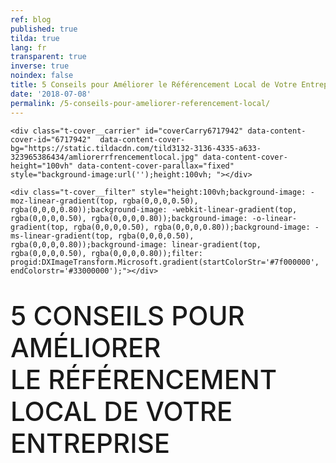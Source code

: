```yaml
---
ref: blog
published: true
tilda: true
lang: fr
transparent: true
inverse: true
noindex: false
title: 5 Conseils pour Améliorer le Référencement Local de Votre Entreprise
date: '2018-07-08'
permalink: /5-conseils-pour-ameliorer-referencement-local/
---
```

<style>
#content-core {
max-width: none;
}
#content {
padding: 0px 0px;
}
.single .entry-header {
	display: none;
}
#intro {
	display: none;
}
#nav-below {
	display: none;
}	

div#respond.comment-respond {
	display: none;
}	

.addtoany_share_save_container {
        display: none;
}

.entry-content img, .entry-content iframe {
    display: inline-table;
}
</style>


<!--allrecords-->
<div id="allrecords" class="t-records" data-hook="blocks-collection-content-node" data-tilda-project-id="56887" data-tilda-page-id="224049"  >

<div id="rec6717942" class="r" style=" " data-animationappear="off" data-record-type="274"   >
<!-- t255 -->
<!-- cover -->
	




<div class="t-cover" id="recorddiv6717942" bgimgfield="img" style="height:100vh; background-image:url('https://static.tildacdn.com/tild3132-3136-4335-a633-323965386434/-/resize/20x/amliorerrfrencementlocal.jpg');" >

	<div class="t-cover__carrier" id="coverCarry6717942" data-content-cover-id="6717942"  data-content-cover-bg="https://static.tildacdn.com/tild3132-3136-4335-a633-323965386434/amliorerrfrencementlocal.jpg" data-content-cover-height="100vh" data-content-cover-parallax="fixed"        style="background-image:url('');height:100vh; "></div>
      
    <div class="t-cover__filter" style="height:100vh;background-image: -moz-linear-gradient(top, rgba(0,0,0,0.50), rgba(0,0,0,0.80));background-image: -webkit-linear-gradient(top, rgba(0,0,0,0.50), rgba(0,0,0,0.80));background-image: -o-linear-gradient(top, rgba(0,0,0,0.50), rgba(0,0,0,0.80));background-image: -ms-linear-gradient(top, rgba(0,0,0,0.50), rgba(0,0,0,0.80));background-image: linear-gradient(top, rgba(0,0,0,0.50), rgba(0,0,0,0.80));filter: progid:DXImageTransform.Microsoft.gradient(startColorStr='#7f000000', endColorstr='#33000000');"></div>
  <div class="t255">
  <div class="t-container">
    <div class="t-width t-width_12 t255__mainblock">
        <div class="t-cover__wrapper t-valign_middle" style="height:100vh;"> 
          <div class="t255__wrapper" data-hook-content="covercontent">
                        <h1 class="t255__title t-title t-title_sm t-uppercase" style="text-transform:uppercase;" field="title"><div style="font-size:42px;" data-customstyle="yes"><span style="font-weight: 500;">5 conseils pour améliorer <br />le référencement local de votre entreprise</span><br /><span style="font-size: 24px;"></span></div></h1>            <span class="space"></span>
          </div>
        </div>
        <div class="t255__userblock">
          <div class="t255__userblock-img t-bgimg" imgfield="img2" data-original="https://static.tildacdn.com/tild6239-6664-4338-b632-353762386162/TTBAGroupTeamKosta.jpg" style="background-image: url('https://static.tildacdn.com/tild6239-6664-4338-b632-353762386162/-/resize/20x/TTBAGroupTeamKosta.jpg');"></div>          <div class="t255__userblock-descr t-descr t-descr_xxs" field="title2">par <b>Konstantin Kostychuk<br /></b>Fondateur / CEO<strong></strong></div>          <div class="t255__userblock-date t-descr t-descr_xxs" field="descr2">8 juillet, 2016</div>        </div>
    </div>
  </div>
  </div>
  

</div>
    
</div>


<div id="rec6717943" class="r" style="padding-top:60px;padding-bottom:60px;background-color:#ededed; "  data-record-type="127"   data-bg-color="#ededed">
<!-- T119 -->
<div class="t119">
	<div class="t-container ">
	  	<div class="t-col t-col_8 t-prefix_2">
			<div class="t119__preface t-descr t-opacity_70" style="opacity:0.70;" field="text">Le saviez vous? Vos meilleurs clients sont vos voisins. Ceci est dû au fait qu'il est plus facile d'engager une relation de confiance avec votre voisinage qu'il est de le faire avec une boutique à l'autre bout de la ville. <br />De nos jours, la plupart des moteurs de recherche web incluent une géolocalisation. <br /><br /><span style="font-weight: 500;">En tant qu'entreprise vous devez considerer 5  étapes pour  améliorer votre  référencement  local.</span><br /></div>
		</div>
	</div>
</div>
</div>


<div id="rec6717944" class="r" style=" " data-animationappear="off" data-record-type="232"   >
<!-- cover -->
	




<div class="t-cover" id="recorddiv6717944" bgimgfield="img" style="height:100vh; background-image:url('https://static.tildacdn.com/tild3530-6662-4130-b230-373639316461/-/resize/20x/googlemonentreprise.jpg');" >

	<div class="t-cover__carrier" id="coverCarry6717944" data-content-cover-id="6717944"  data-content-cover-bg="https://static.tildacdn.com/tild3530-6662-4130-b230-373639316461/googlemonentreprise.jpg" data-content-cover-height="100vh" data-content-cover-parallax="fixed"        style="background-image:url('');height:100vh; "></div>
      
    <div class="t-cover__filter" style="height:100vh;background-image: -moz-linear-gradient(top, rgba(0,0,0,0.50), rgba(0,0,0,0.50));background-image: -webkit-linear-gradient(top, rgba(0,0,0,0.50), rgba(0,0,0,0.50));background-image: -o-linear-gradient(top, rgba(0,0,0,0.50), rgba(0,0,0,0.50));background-image: -ms-linear-gradient(top, rgba(0,0,0,0.50), rgba(0,0,0,0.50));background-image: linear-gradient(top, rgba(0,0,0,0.50), rgba(0,0,0,0.50));filter: progid:DXImageTransform.Microsoft.gradient(startColorStr='#7f000000', endColorstr='#7f000000');"></div>

<div class="t203">
	<div class="t-container">
		<div class="t-col t-col_8 t-prefix_2">
            <div class="t-cover__wrapper t-valign_middle" style="height:100vh;">
                <div data-hook-content="covercontent">
                    <div class="t203__wrapper">
                      <div class="t203__textwrapper">
                                            <div class="t203__text t-text t-text_md" field="text"><span style="font-weight: 400;"><span style="font-size: 26px;"></span></span><span style="font-weight: 400;"><span style="font-size: 20px;"></span></span><span style="font-weight: 400;"><span style="font-size: 24px;"></span></span><span style="font-weight: 400;"><span style="font-size: 24px;">1. La création d'un compte Google Mon Entreprise</span></span><span style="font-weight: 400;"><span style="font-size: 24px;">.</span></span><span style="font-weight: 400;"><span style="font-size: 24px;"></span></span><span style="font-weight: 400;"><span style="font-size: 20px;"></span></span><span style="font-weight: 400;"><span style="font-size: 26px;"></span></span><br /><br />Si vous  êtes un commerçant local, vous devez posséder cet outil indispensable qu'offre le géant Google. <br /><a href="https://www.google.ca/intl/fr/business/" target="_blank"><br />Google Mon Entreprise</a> vous permet de vous faire connaître auprès des gens de votre quartier. Pour être plus précis, un compte Mon Entreprise vous permet de ressortir parmi les 3 résultats dans la petite carte quand un client fait une recherche sur Google. Cet outil vous permet d'augmenter de façon considérable votre référencement local sur le moteur de recherche le plus répandu.<br /><br />L'inscription est simple et vous pouvez facilement mettre à jour vos données pour tenir votre clientèle informée des derniers changements  apportés  à votre entreprise. <br /></div>                      </div>
                    </div>
                </div>
            </div>
        </div>
    </div>
</div>
  

</div>
    
</div>


<div id="rec6720621" class="r" style="padding-top:60px;padding-bottom:30px; "  data-record-type="106"   >
<!-- T004 -->
<div class="t004">
	<div class="t-container ">
	  	<div class="t-col t-col_8 t-prefix_2">
			<div field="text" class="t-text t-text_md  "><span style="font-weight: 400;"><span style="font-size: 24px;">2. L'inscription aux annuaires locaux</span></span><span style="font-weight: 400;"><span style="font-size: 24px;">.<br /></span></span><br />Si ce n'est pas déjà fait, inscrivez-vous a plusieurs annuaires spécialisés tel que Pages Jaune, Bing ou Local Pages pour améliorer votre référencement local et votre <a href="https://ttbagroup.com/seo-et-developpement-web/" target="_blank">référencement Google</a>. <br /></div>
		</div>
	</div>
</div>
</div>


<div id="rec6776152" class="r" style="padding-top:15px;padding-bottom:15px; "  data-record-type="3"   >
<!-- T107 -->
<div class="t107">
  <div class="t-align_center">  
    <img src="https://static.tildacdn.com/tild6435-3130-4664-b462-383565633438/-/empty/votreprsenceannuaireslocauxlocalpinz.png" data-original="https://static.tildacdn.com/tild6435-3130-4664-b462-383565633438/votreprsenceannuaireslocauxlocalpinz.png"  class="t107__widthauto t-img" imgfield="img"  />               
  </div>  
</div>
</div>


<div id="rec6776193" class="r" style="padding-top:15px;padding-bottom:60px; "  data-record-type="106"   >
<!-- T004 -->
<div class="t004">
	<div class="t-container ">
	  	<div class="t-col t-col_8 t-prefix_2">
			<div field="text" class="t-text t-text_md  ">Ces annuaires vont promouvoir votre entreprise lorsque des recherches sur le web concernant vos activités commerciales seront  effectués dans votre région. Les informations que vous inscrivez dans les annuaires doit être identique aux informations que vous avez inscrit sur Google Mon Entreprise. Une petite erreur comme un  "-" ou un "." pourrait affecter votre positionnement!<br /><br /><span style="font-weight: 600;"><em><span style="font-weight: 300;">Attention cependant de ne pas s'inscrire sur des annuaires de mauvaise qualités ou bannis par Google car cela pourrait   négativement affecter votre positionnement sur le moteur de recherche.</span></em></span><span style="font-weight: 600;"></span><br /></div>
		</div>
	</div>
</div>
</div>


<div id="rec6720719" class="r" style=" " data-animationappear="off" data-record-type="232"   >
<!-- cover -->
	




<div class="t-cover" id="recorddiv6720719" bgimgfield="img" style="height:90vh; background-image:url('https://static.tildacdn.com/tild3264-3735-4138-a239-626663343664/-/resize/20x/GoogleSearchIpad.jpg');" >

	<div class="t-cover__carrier" id="coverCarry6720719" data-content-cover-id="6720719"  data-content-cover-bg="https://static.tildacdn.com/tild3264-3735-4138-a239-626663343664/GoogleSearchIpad.jpg" data-content-cover-height="90vh" data-content-cover-parallax="fixed"        style="background-image:url('');height:90vh; "></div>
      
    <div class="t-cover__filter" style="height:90vh;background-image: -moz-linear-gradient(top, rgba(0,0,0,0.70), rgba(0,0,0,0.70));background-image: -webkit-linear-gradient(top, rgba(0,0,0,0.70), rgba(0,0,0,0.70));background-image: -o-linear-gradient(top, rgba(0,0,0,0.70), rgba(0,0,0,0.70));background-image: -ms-linear-gradient(top, rgba(0,0,0,0.70), rgba(0,0,0,0.70));background-image: linear-gradient(top, rgba(0,0,0,0.70), rgba(0,0,0,0.70));filter: progid:DXImageTransform.Microsoft.gradient(startColorStr='#4c000000', endColorstr='#4c000000');"></div>

<div class="t203">
	<div class="t-container">
		<div class="t-col t-col_8 t-prefix_2">
            <div class="t-cover__wrapper t-valign_middle" style="height:90vh;">
                <div data-hook-content="covercontent">
                    <div class="t203__wrapper">
                      <div class="t203__textwrapper">
                      <div class="t203__title t-title t-title_xs" field="title"><span style="font-weight: 400;"><span style="font-size: 24px;">3. Organiser une campagne Adwords locale.</span></span><span style="font-weight: 400;"><span style="font-size: 24px;"></span></span></div>                      <div class="t203__text t-text t-text_md" field="text"><a href="https://adwords.google.com" target="_blank">Google Adwords</a> vous offre l'opportunité de créer une campagnes publicitaire pour promouvoir votre business grace a l'utilisation de mot-clés spécifiques sur le moteur de recherche Google. Ces campagnes vous permettent  de  cibler vos clients locaux en vous concentrant sur un cercle géographique particulier.<br /></div>                      </div>
                    </div>
                </div>
            </div>
        </div>
    </div>
</div>
  

</div>
    
</div>


<div id="rec6720720" class="r" style="padding-top:60px;padding-bottom:15px; "  data-record-type="106"   >
<!-- T004 -->
<div class="t004">
	<div class="t-container ">
	  	<div class="t-col t-col_8 t-prefix_2">
			<div field="text" class="t-text t-text_md  "><span style="font-weight: 400;"><span style="font-size: 24px;">4. Bien choisir ses mots-clés</span></span><span style="font-weight: 400;"><span style="font-size: 24px;">.</span></span><span style="font-weight: 400;"></span><br /><br />Autant pour le contenu de votre site internet que pour vos campagnes Adwords, le choix de vos mots-clés doit inclure une géolocalisation. <br /><br /><strong>Par exemple</strong>, si vous possédez une entreprise en rembourrage sur la rive-sud de Montréal, vos mots-clés doivent être : ‟rembourrage rive-sud" ou ‟rembourrage Montréal" afin d'améliorer la  précision de votre référencement local.<span style="font-weight: 600;"></span><span style="font-weight: 600;"></span><br /></div>
		</div>
	</div>
</div>
</div>


<div id="rec6776390" class="r" style="padding-top:15px;padding-bottom:60px; "  data-record-type="3"   >
<!-- T107 -->
<div class="t107">
  <div class="t-align_center">  
    <img src="https://static.tildacdn.com/tild3238-3162-4532-b064-663733643265/-/empty/ScreenShot20160707at14500PM.png" data-original="https://static.tildacdn.com/tild3238-3162-4532-b064-663733643265/ScreenShot20160707at14500PM.png"  class="t107__width t-width t-width_8 t-img" imgfield="img"  />               
  </div>  
</div>
</div>


<div id="rec6720760" class="r" style=" " data-animationappear="off" data-record-type="232"   >
<!-- cover -->
	




<div class="t-cover" id="recorddiv6720760" bgimgfield="img" style="height:90vh; background-image:url('https://static.tildacdn.com/tild3462-6366-4232-a232-346563393136/-/resize/20x/seofeatures.jpg');" >

	<div class="t-cover__carrier" id="coverCarry6720760" data-content-cover-id="6720760"  data-content-cover-bg="https://static.tildacdn.com/tild3462-6366-4232-a232-346563393136/seofeatures.jpg" data-content-cover-height="90vh" data-content-cover-parallax="fixed"        style="background-image:url('');height:90vh; "></div>
      
    <div class="t-cover__filter" style="height:90vh;background-image: -moz-linear-gradient(top, rgba(0,0,0,0.30), rgba(0,0,0,0.30));background-image: -webkit-linear-gradient(top, rgba(0,0,0,0.30), rgba(0,0,0,0.30));background-image: -o-linear-gradient(top, rgba(0,0,0,0.30), rgba(0,0,0,0.30));background-image: -ms-linear-gradient(top, rgba(0,0,0,0.30), rgba(0,0,0,0.30));background-image: linear-gradient(top, rgba(0,0,0,0.30), rgba(0,0,0,0.30));filter: progid:DXImageTransform.Microsoft.gradient(startColorStr='#b2000000', endColorstr='#b2000000');"></div>

<div class="t203">
	<div class="t-container">
		<div class="t-col t-col_8 t-prefix_2">
            <div class="t-cover__wrapper t-valign_middle" style="height:90vh;">
                <div data-hook-content="covercontent">
                    <div class="t203__wrapper">
                      <div class="t203__textwrapper">
                                            <div class="t203__text t-text t-text_md" field="text"><span style="font-weight: 400;"><span style="font-size: 24px;">5. Adapter votre site internet</span></span><span style="font-weight: 400;"><span style="font-size: 24px;">.</span></span><span style="font-weight: 400;"><span style="font-size: 24px;"></span></span><span style="font-weight: 400;"><span style="font-size: 20px;"></span></span><span style="font-weight: 400;"><span style="font-size: 26px;"></span></span><br /><br />Pour un bon référencement local, affichez clairement vos coordonnées sur votre site web ainsi que les régions que vous desservez. <br /><br />Si vous  êtes une   PME et possédez plus d'une succursale, il est recommandé de créer une page distincte pour chacune d'entre elles ou deux sites web distinctifs  pour améliorer le référencement local de chaque succursale.<br /></div>                      </div>
                    </div>
                </div>
            </div>
        </div>
    </div>
</div>
  

</div>
    
</div>


<div id="rec6722271" class="r" style="padding-top:60px;padding-bottom:60px;background-color:#ededed; "  data-record-type="127"   data-bg-color="#ededed">
<!-- T119 -->
<div class="t119">
	<div class="t-container ">
	  	<div class="t-col t-col_8 t-prefix_2">
			<div class="t119__preface t-descr t-opacity_70" style="opacity:0.70;" field="text"><br />Nous espérons que nos conseils vous aideront à améliorer le  référencement local de votre entreprise sur Google.    <br /><br /><span style="font-weight: 500;">Si vous avez essayé d'autres outils et méthodes pour améliorer le référencement local de votre entreprise, nous  sommes ouverts à tout commentaires et suggestions. <a href="#popup:commentaire">Cliquez ici</a> pour commenter. </span><br /></div>
		</div>
	</div>
</div>
</div>


<div id="rec6776547" class="r" style=" " data-animationappear="off" data-record-type="330"   >

<style>
#rec6776547 input::-webkit-input-placeholder {color:#000000; opacity: 0.5;}
#rec6776547 input::-moz-placeholder          {color:#000000; opacity: 0.5;}
#rec6776547 input:-moz-placeholder           {color:#000000; opacity: 0.5;}
#rec6776547 input:-ms-input-placeholder      {color:#000000; opacity: 0.5;}          
#rec6776547 textarea::-webkit-input-placeholder {color:#000000; opacity: 0.5;}
#rec6776547 textarea::-moz-placeholder          {color:#000000; opacity: 0.5;}
#rec6776547 textarea:-moz-placeholder           {color:#000000; opacity: 0.5;}
#rec6776547 textarea:-ms-input-placeholder      {color:#000000; opacity: 0.5;}                    
</style>
<div class="t330">
  <div class="t-popup" data-tooltip-hook="#popup:commentaire" >
    <div class="t-popup__close">
      <svg width="23px" height="23px" viewBox="0 0 23 23" version="1.1" xmlns="http://www.w3.org/2000/svg" xmlns:xlink="http://www.w3.org/1999/xlink">
        <g stroke="none" stroke-width="1" fill="#fff" fill-rule="evenodd">
          <rect transform="translate(11.313708, 11.313708) rotate(-45.000000) translate(-11.313708, -11.313708) " x="10.3137085" y="-3.6862915" width="2" height="30"></rect>
          <rect transform="translate(11.313708, 11.313708) rotate(-315.000000) translate(-11.313708, -11.313708) " x="10.3137085" y="-3.6862915" width="2" height="30"></rect>
        </g>
      </svg>
    </div>
    <div class="t-popup__container t-width t-width_6">
        <img class="t330__img t-img" src="https://static.tildacdn.com/tild3061-6662-4737-b434-633634353061/-/empty/ContentisKing.jpg" data-original="https://static.tildacdn.com/tild3061-6662-4737-b434-633634353061/ContentisKing.jpg" imgfield="img" >        <div class="t330__wrapper t-align_center" style=";">
          <div class="t330__title t-title t-title_xxs"><div style="font-size:20px;" data-customstyle="yes"><span style="font-weight: 400;">Ajoutez vos commentaires ci-dessous. <br /><br /></span></div></div>                    <form id="form6776547" name='form6776547' role="form" action='https://forms.tildacdn.com/procces/' method='POST' data-formactiontype="2" data-inputbox=".t330__blockinput"   class="js-form-proccess">                                                                  <input type="hidden" name="formservices[]" value="67787a8c45c4f24353fc05cdd55eaa8d" class="js-formaction-services">
                                                      
                                                                                  <div>
                          <div class="js-errorbox-all t330__blockinput-errorbox" style="display:none;">
                              <div class="t330__blockinput-errors-text t-text t-text_xs">
                                  <p class="t330__blockinput-errors-item js-rule-error js-rule-error-all"></p>
                        		<p class="t330__blockinput-errors-item js-rule-error js-rule-error-req">Required field</p>
                        		<p class="t330__blockinput-errors-item js-rule-error js-rule-error-email">Please correct e-mail address</p>
                        		<p class="t330__blockinput-errors-item js-rule-error js-rule-error-name">Name Wrong. Correct please</p>
                        		<p class="t330__blockinput-errors-item js-rule-error js-rule-error-phone">Please correct phone number</p>
                        		<p class="t330__blockinput-errors-item js-rule-error js-rule-error-string">Please enter letter, number or punctuation symbols.</p>
                              </div>
                          </div>
                          <div class="js-successbox t330__blockinput-success t-text t-text_xs" style="display:none;">
                                                            Merci pour votre commentaire!
                                                      </div>                
                        </div>
                        <div class="t330__input-wrapper">
                                                                              <div class="t330__blockinput">
                              <input type="text" name="email" class="t330__input t-input js-tilda-rule " value="" placeholder="Adresse Courriel" data-tilda-req="1" data-tilda-rule="email" style="color:#000000; border:1px solid #c9c9c9; background-color:#ffffff; border-radius: 5px; -moz-border-radius: 5px; -webkit-border-radius: 5px;">
                          </div>
                                                                                                        <div class="t330__blockinput">
                              <input type="text" name="Name" class="t330__input t-input js-tilda-rule " value="" placeholder="Prénom " data-tilda-req="1" data-tilda-rule="none" style="color:#000000; border:1px solid #c9c9c9; background-color:#ffffff; border-radius: 5px; -moz-border-radius: 5px; -webkit-border-radius: 5px;">
                          </div>                
                                                                                                                                  <div class="t330__blockinput">
                              <textarea name="Commentaire" class="t330__input t-input js-tilda-rule " placeholder="Commentaire"  style="color:#000000; border:1px solid #c9c9c9; background-color:#ffffff; border-radius: 5px; -moz-border-radius: 5px; -webkit-border-radius: 5px;height:34px" rows="1"></textarea>
                          </div>
                                                    <div class="t330__blockbutton">
                              <button type="submit" class="t330__submit t-submit" style="color:#ffffff;background-color:#000000;border-radius:5px; -moz-border-radius:5px; -webkit-border-radius:5px;">SOUMETTRE</button>                          </div>
                         </div> 
          </form>          <div class="t330__text t-text t-text_xs">Merci d'avoir partagé votre opinion.</div>                
        </div>
      </div>
    </div>
</div>
<script type="text/javascript">
$(document).ready(function(){
  setTimeout(function(){
    t330_initPopup('6776547');
  }, 500);
});
</script>  

                          
</div>


<div id="rec6774576" class="r" style="padding-top:60px; "  data-record-type="43"   >
<!-- T030 -->
<div class="t030">
  <div class="t-container t-align_center">
    <div class="t-col t-col_10 t-prefix_1">      
      <div class="t030__title t-title t-title_xxs" field="title" style="">Partagez cette article avec vos amis et collegues!</div>          </div>
  </div>
</div>
</div>


<div id="rec6717954" class="r" style="padding-top:15px;padding-bottom:60px; "  data-record-type="132"   >
<div class="t-container_100">
	<div style="position: relative; right: 50%; float: right;">
		<div style="position: relative; z-index: 1; right: -50%;">
			<div style="display: table;">
			<div style="display:table-row; width:auto; clear:both;">
			
						<div id="fb-root"></div>
			
			<script>(function(d, s, id) {
			  var js, fjs = d.getElementsByTagName(s)[0];
			  if (d.getElementById(id)) return;
			  js = d.createElement(s); js.id = id;
			  js.src = "//connect.facebook.net/en_En/sdk.js#xfbml=1&appId=257953674358265&version=v2.0";
			  fjs.parentNode.insertBefore(js, fjs);
			}(document, 'script', 'facebook-jssdk'));</script>
						
						
			              
						<div style="border:0px solid;height:25px; float:left; display:table-column; padding-left:10px; padding-top:4px;">
			<div class="fb-share-button" data-type="button_count"></div>
			</div>
									
			
			              
            
						<div style="float:left; width:80px; display:table-column; height:25px; border:0px solid; padding-left:10px; padding-top:4px;">
			<a href="https://twitter.com/share" class="twitter-share-button" data-text="5 conseils pour améliorer le référencement local de votre entreprise">Tweet</a>
			<script>!function(d,s,id){var js,fjs=d.getElementsByTagName(s)[0],p=/^http:/.test(d.location)?'http':'https';if(!d.getElementById(id)){js=d.createElement(s);js.id=id;js.src=p+'://platform.twitter.com/widgets.js';fjs.parentNode.insertBefore(js,fjs);}}(document, 'script', 'twitter-wjs');</script>
			</div>
			              
			</div>
			</div>
		</div>
	</div>
</div>  
</div>


<div id="rec6717951" class="r" style="padding-top:30px;padding-bottom:45px; "  data-record-type="43"   >
<!-- T030 -->
<div class="t030">
  <div class="t-container t-align_center">
    <div class="t-col t-col_10 t-prefix_1">      
      <div class="t030__title t-title t-title_xxs" field="title" style="">Plus de lectures interessantes<br /></div>      <div class="t030__descr t-descr t-descr_md" field="descr" style="">Découvrez d'autres articles de notre blogue qui vous aideront à perfectionner vos efforts en marketing.</div>    </div>
  </div>
</div>
</div>


<div id="rec6717952" class="r" style="padding-top:30px;padding-bottom:75px; " data-animationappear="off" data-record-type="334"   >

<div class="t334">
  <div class="t-container">
    <div class="t334__col t-col t-col_6 t-align_center ">
      <a href="https://ttbagroup.com/comment-optimiser-le-site-web-pour-un-meilleur-positionnement-sur-google/" target="_blank">        <div class="t334__table" style="">
          <div class="t334__cell t-align_center t-valign_middle">
            <div class="t334__bg t334__animation_fast t334__bg_animated t-bgimg" bgimgfield="img" data-original="https://static.tildacdn.com/tild6536-3632-4734-a262-633633663134/meilleurpositionnementsurgoogle.jpg" style="background-image:url('https://static.tildacdn.com/tild6536-3632-4734-a262-633633663134/-/resize/20x/meilleurpositionnementsurgoogle.jpg');"></div>
            <div class="t334__overlay t334__animation_fast" style="background-image: -moz-linear-gradient(top, rgba(0,0,0,0.60), rgba(0,0,0,0.60)); background-image: -webkit-linear-gradient(top, rgba(0,0,0,0.60), rgba(0,0,0,0.60)); background-image: -o-linear-gradient(top, rgba(0,0,0,0.60), rgba(0,0,0,0.60)); background-image: -ms-linear-gradient(top, rgba(0,0,0,0.60), rgba(0,0,0,0.60));"></div>
            <div class="t334__textwrapper t334__animation_fast ">
              <div class="t334__textwrapper__content">
                                <div class="t334__title t-title t-title_xxs" field="title" ><div style="font-size:30px;" data-customstyle="yes"><span style="font-weight: 400;">Comment optimiser le site web pour un meilleur positionnement sur Google</span><br /></div></div>                                                                  <div class="t334__button-container">
                    <div class="t334__button-wrapper">
                      <div class="t334__submit t-btn " style="color:#000000;background-color:#ffffff;border-radius:30px; -moz-border-radius:30px; -webkit-border-radius:30px;">LIRE LA SUITE</div>
                    </div>
                  </div>
                                              </div>
              </div>
                          
          </div>
        </div>
      </a>    </div>
        <div class="t334__col t-col t-col_6 t-align_center ">
      <a href="https://ttbagroup.com/5-conseils-simples-pour-attirer-de-nouveaux-clients/" target="_blank">        <div class="t334__table" style="">
          <div class="t334__cell t-align_center t-valign_middle">
            <div class="t334__bg t334__animation_fast t334__bg_animated t-bgimg" bgimgfield="img2" data-original="https://static.tildacdn.com/tild3236-3931-4539-a437-616537636233/findtherightSEOkeywordsthatfit.jpg" style="background-image:url('https://static.tildacdn.com/tild3236-3931-4539-a437-616537636233/-/resize/20x/findtherightSEOkeywordsthatfit.jpg');"></div>
            <div class="t334__overlay t334__animation_fast" style="background-image: -moz-linear-gradient(top, rgba(0,0,0,0.60), rgba(0,0,0,0.60)); background-image: -webkit-linear-gradient(top, rgba(0,0,0,0.60), rgba(0,0,0,0.60)); background-image: -o-linear-gradient(top, rgba(0,0,0,0.60), rgba(0,0,0,0.60)); background-image: -ms-linear-gradient(top, rgba(0,0,0,0.60), rgba(0,0,0,0.60));"></div>
            <div class="t334__textwrapper t334__animation_fast ">
              <div class="t334__textwrapper__content">
                                <div class="t334__title t-title t-title_xxs" field="title2" ><div style="font-size:30px;" data-customstyle="yes"><span style="font-weight: 400;">5 Conseils simples pour attirer de nouveaux clients</span><br /></div></div>                                                                  <div class="t334__button-container">
                    <div class="t334__button-wrapper">
                      <div class="t334__submit t-btn " style="color:#000000;background-color:#ffffff;border-radius:30px; -moz-border-radius:30px; -webkit-border-radius:30px;">LIRE LA SUITE</div>
                    </div>
                  </div>
                                              </div>
              </div>
                          
          </div>
        </div>
      </a>    </div>
              </div>
</div>
      
<script type="text/javascript">
    $(document).ready(function() {
        t334.initeffect('6717952');
    });   
</script>
      
      
</div>


<div id="rec6775408" class="r" style="padding-top:75px;padding-bottom:75px;background-color:#f3f3f3; "  data-record-type="209"   data-bg-color="#f3f3f3">
<!-- T185 -->
<div class="t185">
  	<div class="t-container t-container_flex">
			<div class="t-col t-col_flex t-col_6 t-prefix_2">
				<div class="t-text t-text_lg" field="text">Voulez-vous contribuer à notre blogue en marketing?</div>
			</div>
			<div class="t185__butwrapper t-col t-col_2 ">
                <a href="#popup:contribuer" target="" class="t-btn" style="color:#ffffff;background-color:#0051ff;"><table style="width:100%; height:100%;"><tr><td>CONTRIBUER</td></tr></table></a>			</div>   
	</div>  
</div>

</div>


<div id="rec6774967" class="r" style=" " data-animationappear="off" data-record-type="330"   >

<style>
#rec6774967 input::-webkit-input-placeholder {color:#000000; opacity: 0.5;}
#rec6774967 input::-moz-placeholder          {color:#000000; opacity: 0.5;}
#rec6774967 input:-moz-placeholder           {color:#000000; opacity: 0.5;}
#rec6774967 input:-ms-input-placeholder      {color:#000000; opacity: 0.5;}          
#rec6774967 textarea::-webkit-input-placeholder {color:#000000; opacity: 0.5;}
#rec6774967 textarea::-moz-placeholder          {color:#000000; opacity: 0.5;}
#rec6774967 textarea:-moz-placeholder           {color:#000000; opacity: 0.5;}
#rec6774967 textarea:-ms-input-placeholder      {color:#000000; opacity: 0.5;}                    
</style>
<div class="t330">
  <div class="t-popup" data-tooltip-hook="#popup:contribuer" >
    <div class="t-popup__close">
      <svg width="23px" height="23px" viewBox="0 0 23 23" version="1.1" xmlns="http://www.w3.org/2000/svg" xmlns:xlink="http://www.w3.org/1999/xlink">
        <g stroke="none" stroke-width="1" fill="#fff" fill-rule="evenodd">
          <rect transform="translate(11.313708, 11.313708) rotate(-45.000000) translate(-11.313708, -11.313708) " x="10.3137085" y="-3.6862915" width="2" height="30"></rect>
          <rect transform="translate(11.313708, 11.313708) rotate(-315.000000) translate(-11.313708, -11.313708) " x="10.3137085" y="-3.6862915" width="2" height="30"></rect>
        </g>
      </svg>
    </div>
    <div class="t-popup__container t-width t-width_6">
        <img class="t330__img t-img" src="https://static.tildacdn.com/tild3630-3765-4137-a162-373564323135/-/empty/easiservicecommunication.jpg" data-original="https://static.tildacdn.com/tild3630-3765-4137-a162-373564323135/easiservicecommunication.jpg" imgfield="img" >        <div class="t330__wrapper t-align_center" style=";">
          <div class="t330__title t-title t-title_xxs"><div style="font-size:20px;" data-customstyle="yes"><span style="font-weight: 400;">Laissez-nous savoir si vous avez un sujet intéressant que vous voulez aborder sur notre blogue.<br /><br /></span></div></div>                    <form id="form6774967" name='form6774967' role="form" action='https://forms.tildacdn.com/procces/' method='POST' data-formactiontype="2" data-inputbox=".t330__blockinput"   class="js-form-proccess">                                                                  <input type="hidden" name="formservices[]" value="67787a8c45c4f24353fc05cdd55eaa8d" class="js-formaction-services">
                                                      
                                                                                  <div>
                          <div class="js-errorbox-all t330__blockinput-errorbox" style="display:none;">
                              <div class="t330__blockinput-errors-text t-text t-text_xs">
                                  <p class="t330__blockinput-errors-item js-rule-error js-rule-error-all"></p>
                        		<p class="t330__blockinput-errors-item js-rule-error js-rule-error-req">Required field</p>
                        		<p class="t330__blockinput-errors-item js-rule-error js-rule-error-email">Please correct e-mail address</p>
                        		<p class="t330__blockinput-errors-item js-rule-error js-rule-error-name">Name Wrong. Correct please</p>
                        		<p class="t330__blockinput-errors-item js-rule-error js-rule-error-phone">Please correct phone number</p>
                        		<p class="t330__blockinput-errors-item js-rule-error js-rule-error-string">Please enter letter, number or punctuation symbols.</p>
                              </div>
                          </div>
                          <div class="js-successbox t330__blockinput-success t-text t-text_xs" style="display:none;">
                                                            Thank you! Your data has been submitted.                                                      </div>                
                        </div>
                        <div class="t330__input-wrapper">
                                                                              <div class="t330__blockinput">
                              <input type="text" name="email" class="t330__input t-input js-tilda-rule " value="" placeholder="Adresse Courriel" data-tilda-req="1" data-tilda-rule="email" style="color:#000000; border:1px solid #c9c9c9; background-color:#ffffff; border-radius: 5px; -moz-border-radius: 5px; -webkit-border-radius: 5px;">
                          </div>
                                                                                                        <div class="t330__blockinput">
                              <input type="text" name="Name" class="t330__input t-input js-tilda-rule " value="" placeholder="Prénom " data-tilda-req="1" data-tilda-rule="none" style="color:#000000; border:1px solid #c9c9c9; background-color:#ffffff; border-radius: 5px; -moz-border-radius: 5px; -webkit-border-radius: 5px;">
                          </div>                
                                                                                                        <div class="t330__blockinput">
                              <input type="text" name="Subject of the blog" class="t330__input t-input js-tilda-rule " value="" placeholder="Sujet de votre article" data-tilda-req="1" data-tilda-rule="none" style="color:#000000; border:1px solid #c9c9c9; background-color:#ffffff; border-radius: 5px; -moz-border-radius: 5px; -webkit-border-radius: 5px;">
                          </div>                                
                                                                              <div class="t330__blockbutton">
                              <button type="submit" class="t330__submit t-submit" style="color:#ffffff;background-color:#000000;border-radius:5px; -moz-border-radius:5px; -webkit-border-radius:5px;">SOUMETTRE</button>                          </div>
                         </div> 
          </form>                          
        </div>
      </div>
    </div>
</div>
<script type="text/javascript">
$(document).ready(function(){
  setTimeout(function(){
    t330_initPopup('6774967');
  }, 500);
});
</script>  

                          
</div>


<div id="rec6717953" class="r" style="padding-top:0px;padding-bottom:0px; " data-animationappear="off" data-record-type="307"   >
<!-- t278 -->
<!-- cover -->
	




<div class="t-cover" id="recorddiv6717953" bgimgfield="img" style="height:100vh; background-image:url('https://static.tildacdn.com/tild6566-6436-4638-b663-663938376164/-/resize/20x/mtlcityview.jpg');" >

	<div class="t-cover__carrier" id="coverCarry6717953" data-content-cover-id="6717953"  data-content-cover-bg="https://static.tildacdn.com/tild6566-6436-4638-b663-663938376164/mtlcityview.jpg" data-content-cover-height="100vh" data-content-cover-parallax="fixed"        style="background-image:url('');height:100vh; "></div>
      
    <div class="t-cover__filter" style="height:100vh;background-image: -moz-linear-gradient(top, rgba(87,87,87,0.80), rgba(69,69,69,0.80));background-image: -webkit-linear-gradient(top, rgba(87,87,87,0.80), rgba(69,69,69,0.80));background-image: -o-linear-gradient(top, rgba(87,87,87,0.80), rgba(69,69,69,0.80));background-image: -ms-linear-gradient(top, rgba(87,87,87,0.80), rgba(69,69,69,0.80));background-image: linear-gradient(top, rgba(87,87,87,0.80), rgba(69,69,69,0.80));filter: progid:DXImageTransform.Microsoft.gradient(startColorStr='#33575757', endColorstr='#33454545');"></div>
  <div class="t278">
  <div class="t-container ">
    <div class="t-width t-width_8 t278__mainblock">
      <div class="t-cover__wrapper t-valign_middle" style="height:100vh;"> 
        <div class="t278__mainwrapper" data-hook-content="covercontent">
          <div class="t278__title t-title t-title_xs" field="title"><div style="font-size:40px;" data-customstyle="yes">Recevez les conseils de nos experts en marketing directement dans votre courriel.</div></div>          <div class="t278__descr t-descr t-descr_md" field="descr">Nous n'envoyons jamais de spam!</div>          <form id="form6717953" name='form6717953' role="form" action='https://forms.tildacdn.com/procces/' method='POST' data-formactiontype="2"  data-inputbox=".t278__blockinput"  data-success-url="https://ttbagroup.com" class="js-form-proccess">                                                <input type="hidden" name="formservices[]" value="67787a8c45c4f24353fc05cdd55eaa8d" class="js-formaction-services">
                            
                            <div style="position: absolute; left: -5000px;"><input type="text" name="tspecomment" tabindex="-1" value=""></div>
                      
          
                <div class="t278__input-mainblock t-width t-width_6">
          
                  <div class="t278__allert-wrapper">
                    <div class="t278__blockinput-errorbox js-errorbox-all" style="display:none;">
                        <div class="t278__blockinput-errors-text t-descr t-descr_xs">
                            <p class="t278__blockinput-errors-item js-rule-error js-rule-error-all"></p>
                        	<p class="t278__blockinput-errors-item js-rule-error js-rule-error-req">Required field</p>
                        	<p class="t278__blockinput-errors-item js-rule-error js-rule-error-email">Please correct e-mail address</p>
                        	<p class="t278__blockinput-errors-item js-rule-error js-rule-error-name">Name Wrong. Correct please</p>
                        	<p class="t278__blockinput-errors-item js-rule-error js-rule-error-phone">Please correct phone number</p>
                        	<p class="t278__blockinput-errors-item js-rule-error js-rule-error-string">Please enter letter, number or punctuation symbols.</p>
                        </div>
                    </div>
                    <div class="t278__blockinput-success js-successbox" style="display:none;">
                        <div class="t278__success-icon">
                          <svg width="50px" height="50px" viewBox="0 0 50 50">
                            <g stroke="none" stroke-width="1" fill="none" fill-rule="evenodd">
                              <g fill="#FFFFFF">
                                <path d="M25.0982353,49.2829412 C11.5294118,49.2829412 0.490588235,38.2435294 0.490588235,24.6752941 C0.490588235,11.1064706 11.53,0.0670588235 25.0982353,0.0670588235 C38.6664706,0.0670588235 49.7058824,11.1064706 49.7058824,24.6752941 C49.7058824,38.2441176 38.6664706,49.2829412 25.0982353,49.2829412 L25.0982353,49.2829412 Z M25.0982353,1.83176471 C12.5023529,1.83176471 2.25529412,12.0794118 2.25529412,24.6752941 C2.25529412,37.2705882 12.5023529,47.5182353 25.0982353,47.5182353 C37.6941176,47.5182353 47.9411765,37.2705882 47.9411765,24.6752941 C47.9411765,12.0794118 37.6941176,1.83176471 25.0982353,1.83176471 L25.0982353,1.83176471 Z"></path>
                                <path d="M22.8435294,30.5305882 L18.3958824,26.0829412 C18.0511765,25.7382353 18.0511765,25.18 18.3958824,24.8352941 C18.7405882,24.4905882 19.2988235,24.4905882 19.6435294,24.8352941 L22.8429412,28.0347059 L31.7282353,19.1488235 C32.0729412,18.8041176 32.6311765,18.8041176 32.9758824,19.1488235 C33.3205882,19.4935294 33.3205882,20.0517647 32.9758824,20.3964706 L22.8435294,30.5305882 L22.8435294,30.5305882 Z"></path>
                              </g>
                            </g>
                          </svg>
                        </div>
                        <div class="t278__success-message t-descr t-descr_lg">Merci de vous inscrit à notre infolettre</div>
                    </div>
                  </div>
                  
                  <div class="t278__wrapper">
                                        <div class="t278__blockinput">
                        <input type="text" name="EMAIL" class="t278__input t-input js-tilda-rule " value="" placeholder="Adresse Courriel" data-tilda-req="1" data-tilda-rule="email" style="color:#000000;  background-color:#ffffff; border-radius: 4px; -moz-border-radius: 4px; -webkit-border-radius: 4px;">
                    </div>
                                                                                <div class="t278__blockinput">
                        <input type="text" name="name" class="t278__input t-input js-tilda-rule " value="" placeholder="Prénom " data-tilda-req="1" data-tilda-rule="none" style="color:#000000;  background-color:#ffffff; border-radius: 4px; -moz-border-radius: 4px; -webkit-border-radius: 4px;">
                    </div>
                                                            
                    <div class="t278__blockbutton">
                                                  <button type="submit" class="t-submit" style="color:#ffffff;background-color:#0051ff;border-radius:30px; -moz-border-radius:30px; -webkit-border-radius:30px;">ENVOYEZ-MOI LE CONTENU UTILE SEULEMENT</button>
                                            </div>
                  </div>
              </div>  
        </form>		                      
        </div>
      </div>
    </div>
  </div>
  </div>
<style>
#rec6717953 input::-webkit-input-placeholder {color:#000000; opacity: 0.5;}
#rec6717953 input::-moz-placeholder          {color:#000000; opacity: 0.5;}
#rec6717953 input:-moz-placeholder           {color:#000000; opacity: 0.5;}
#rec6717953 input:-ms-input-placeholder      {color:#000000; opacity: 0.5;}          
#rec6717953 textarea::-webkit-input-placeholder {color:#000000; opacity: 0.5;}
#rec6717953 textarea::-moz-placeholder          {color:#000000; opacity: 0.5;}
#rec6717953 textarea:-moz-placeholder           {color:#000000; opacity: 0.5;}
#rec6717953 textarea:-ms-input-placeholder      {color:#000000; opacity: 0.5;}                    
</style>
  

</div>
                                            
        
 
</div>

</div>
<!--/allrecords-->